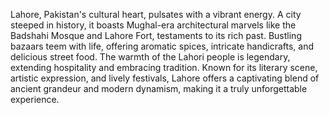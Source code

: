 Lahore, Pakistan's cultural heart, pulsates with a vibrant energy. A city steeped in history, it boasts Mughal-era architectural marvels like the Badshahi Mosque and Lahore Fort, testaments to its rich past. Bustling bazaars teem with life, offering aromatic spices, intricate handicrafts, and delicious street food. The warmth of the Lahori people is legendary, extending hospitality and embracing tradition. Known for its literary scene, artistic expression, and lively festivals, Lahore offers a captivating blend of ancient grandeur and modern dynamism, making it a truly unforgettable experience.
